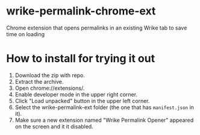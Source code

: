 # wrike-permalink-chrome-ext
Chrome extension that opens permalinks in an existing Wrike tab to save time on loading

# How to install for trying it out
1. Download the zip with repo.
2. Extract the archive.
3. Open chrome://extensions/.
4. Enable developer mode in the upper right corner.
5. Click "Load unpacked" button in the upper left corner.
6. Select the wrike-permalink-ext folder (the one that has `manifest.json` in it).
7. Make sure a new extension named "Wrike Permalink Opener" appeared on the screen and it it disabled.
